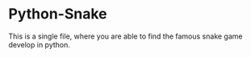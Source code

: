 # Python-Snake
This is a single file, where you are able to find the famous snake game develop in python.
